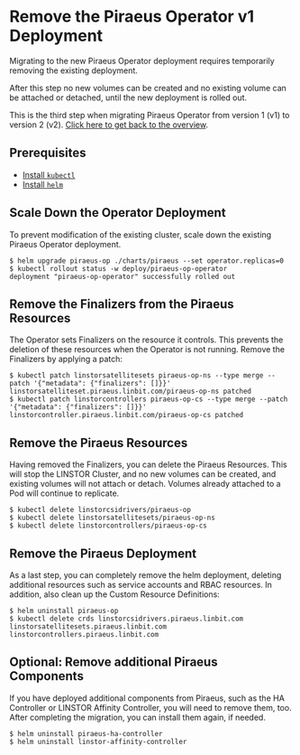 # Remove the Piraeus Operator v1 Deployment

Migrating to the new Piraeus Operator deployment requires temporarily removing the existing deployment.

After this step no new volumes can be created and no existing volume can be attached or detached, until the
new deployment is rolled out.

This is the third step when migrating Piraeus Operator from version 1 (v1) to version 2 (v2).
[Click here to get back to the overview](./README.md).

## Prerequisites

* [Install `kubectl`](https://kubernetes.io/docs/tasks/tools/)
* [Install `helm`](https://docs.helm.sh/docs/intro/install/)

## Scale Down the Operator Deployment

To prevent modification of the existing cluster, scale down the existing Piraeus Operator deployment.

```
$ helm upgrade piraeus-op ./charts/piraeus --set operator.replicas=0
$ kubectl rollout status -w deploy/piraeus-op-operator
deployment "piraeus-op-operator" successfully rolled out
```

## Remove the Finalizers from the Piraeus Resources

The Operator sets Finalizers on the resource it controls. This prevents the deletion of these resources when the
Operator is not running. Remove the Finalizers by applying a patch:

```
$ kubectl patch linstorsatellitesets piraeus-op-ns --type merge --patch '{"metadata": {"finalizers": []}}'
linstorsatelliteset.piraeus.linbit.com/piraeus-op-ns patched
$ kubectl patch linstorcontrollers piraeus-op-cs --type merge --patch '{"metadata": {"finalizers": []}}'
linstorcontroller.piraeus.linbit.com/piraeus-op-cs patched
```

## Remove the Piraeus Resources

Having removed the Finalizers, you can delete the Piraeus Resources. This will stop the LINSTOR Cluster, and no
new volumes can be created, and existing volumes will not attach or detach. Volumes already attached to a Pod will
continue to replicate.

```
$ kubectl delete linstorcsidrivers/piraeus-op
$ kubectl delete linstorsatellitesets/piraeus-op-ns
$ kubectl delete linstorcontrollers/piraeus-op-cs
```

## Remove the Piraeus Deployment

As a last step, you can completely remove the helm deployment, deleting additional resources such as service accounts
and RBAC resources. In addition, also clean up the Custom Resource Definitions:

```
$ helm uninstall piraeus-op
$ kubectl delete crds linstorcsidrivers.piraeus.linbit.com linstorsatellitesets.piraeus.linbit.com linstorcontrollers.piraeus.linbit.com
```

## Optional: Remove additional Piraeus Components

If you have deployed additional components from Piraeus, such as the HA Controller or LINSTOR Affinity Controller, you
will need to remove them, too. After completing the migration, you can install them again, if needed.

```
$ helm uninstall piraeus-ha-controller
$ helm uninstall linstor-affinity-controller
```
